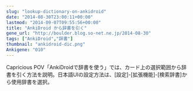 ```yaml
---
slug: "lookup-dictionary-on-ankidroid"
date: "2014-08-30T23:00:11+00:00"
lastmod: "2014-09-07T09:55:56+00:00"
title: "AnkiDroid から辞書を引く"
gene_url: "http://boulder.blog.so-net.ne.jp/2014-08-30"
tags: ["AnkiDroid","辞書"]
thumbnail: "ankidroid-dic.png"
Ankigene: "010"
---
```

Capricious POV「AnkiDroidで辞書を使う」では、カード上の選択範囲から辞書を引く方法を説明。日本語UIの設定方法は、[設定]-[拡張機能]-[検索辞書]から使用辞書を選択。

